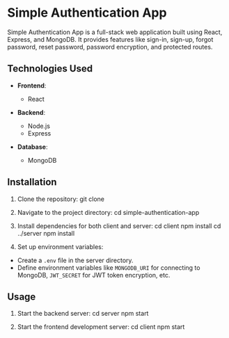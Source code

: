 # Simple Authentication App

Simple Authentication App is a full-stack web application built using React, Express, and MongoDB. It provides features like sign-in, sign-up, forgot password, reset password, password encryption, and protected routes.

## Technologies Used

- **Frontend**:
  - React

- **Backend**:
  - Node.js
  - Express

- **Database**:
  - MongoDB

## Installation

1. Clone the repository:
git clone <repository-url>


2. Navigate to the project directory:
cd simple-authentication-app


3. Install dependencies for both client and server:
cd client
npm install
cd ../server
npm install


4. Set up environment variables:
- Create a `.env` file in the server directory.
- Define environment variables like `MONGODB_URI` for connecting to MongoDB, `JWT_SECRET` for JWT token encryption, etc.

## Usage

1. Start the backend server:
cd server
npm start


2. Start the frontend development server:
cd client
npm start





